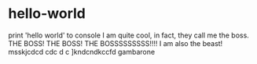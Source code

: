 # hello-world
print 'hello world' to console I am quite cool, in fact, they call me the boss. THE BOSS! THE BOSS! THE BOSSSSSSSSS!!!! I am also the beast! msskjcdcd cdc d c ]kndcndkccfd
gambarone